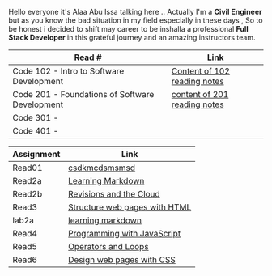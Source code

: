  Hello everyone it's Alaa Abu Issa talking here
.. Actually I'm a **Civil Engineer** but as you know the bad situation in my field especially in these days ,
So to be honest i decided to shift may career to be inshalla a professional **Full Stack Developer** in this grateful journey and an amazing instructors team.

|                      Read #                             |                            Link                      |
| --------------------------------------------------------|----------------------------------------------------- |
|    Code 102 - Intro to Software Development             | [Content of 102 reading notes](Read1/README.md)      |
|    Code 201 - Foundations of Software Development       | [content of 201 reading notes](Read2)                |
|    Code 301 -                                           |                                                      |
|    Code 401 -                                           |                                                      |





|   Assignment  |                       Link                        |
| --------------|-------------------------------------------------  |
|    Read01     | [csdkmcdsmsmsd](Alaa/Read01.md)                   |
|    Read2a     |  [Learning Markdown](Read1/Read2a.md)             |
|    Read2b     |  [Revisions and the Cloud](Read1/Read2b.md)       |
|    Read3      |  [Structure web pages with HTML](Read1/Read3.md)  |
|    lab2a      |  [learning markdown](Read1/Lab2.md)               |
|    Read4      |  [Programming with JavaScript](Read1/Read4.md)    |   
|    Read5      |  [Operators and Loops](Read1/Read5.md)            |
|    Read6      |  [Design web pages with CSS](Read1/Read6.md)      |
 
